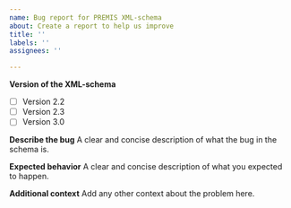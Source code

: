 ```yaml
---
name: Bug report for PREMIS XML-schema
about: Create a report to help us improve
title: ''
labels: ''
assignees: ''

---
```


**Version of the XML-schema**
- [ ] Version 2.2
- [ ] Version 2.3
- [ ] Version 3.0

**Describe the bug**
A clear and concise description of what the bug in the schema is.

**Expected behavior**
A clear and concise description of what you expected to happen.

**Additional context**
Add any other context about the problem here.
